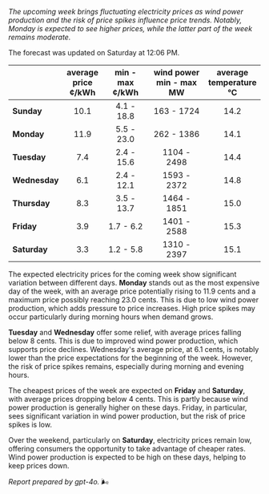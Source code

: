 *The upcoming week brings fluctuating electricity prices as wind power production and the risk of price spikes influence price trends. Notably, Monday is expected to see higher prices, while the latter part of the week remains moderate.*

The forecast was updated on Saturday at 12:06 PM.

|            | average<br>price<br>¢/kWh | min - max<br>¢/kWh | wind power<br>min - max<br>MW | average<br>temperature<br>°C |
|:-------------|:----------------:|:----------------:|:-------------:|:-------------:|
| **Sunday**   | 10.1 | 4.1 - 18.8 | 163 - 1724 | 14.2 |
| **Monday**   | 11.9 | 5.5 - 23.0 | 262 - 1386 | 14.1 |
| **Tuesday**  | 7.4 | 2.4 - 15.6 | 1104 - 2498 | 14.4 |
| **Wednesday**| 6.1 | 2.4 - 12.1 | 1593 - 2372 | 14.8 |
| **Thursday** | 8.3 | 3.5 - 13.7 | 1464 - 1851 | 15.0 |
| **Friday**   | 3.9 | 1.7 - 6.2 | 1401 - 2588 | 15.3 |
| **Saturday** | 3.3 | 1.2 - 5.8 | 1310 - 2397 | 15.1 |

The expected electricity prices for the coming week show significant variation between different days. **Monday** stands out as the most expensive day of the week, with an average price potentially rising to 11.9 cents and a maximum price possibly reaching 23.0 cents. This is due to low wind power production, which adds pressure to price increases. High price spikes may occur particularly during morning hours when demand grows.

**Tuesday** and **Wednesday** offer some relief, with average prices falling below 8 cents. This is due to improved wind power production, which supports price declines. Wednesday's average price, at 6.1 cents, is notably lower than the price expectations for the beginning of the week. However, the risk of price spikes remains, especially during morning and evening hours.

The cheapest prices of the week are expected on **Friday** and **Saturday**, with average prices dropping below 4 cents. This is partly because wind power production is generally higher on these days. Friday, in particular, sees significant variation in wind power production, but the risk of price spikes is low.

Over the weekend, particularly on **Saturday**, electricity prices remain low, offering consumers the opportunity to take advantage of cheaper rates. Wind power production is expected to be high on these days, helping to keep prices down.

*Report prepared by gpt-4o.* 🌬️

